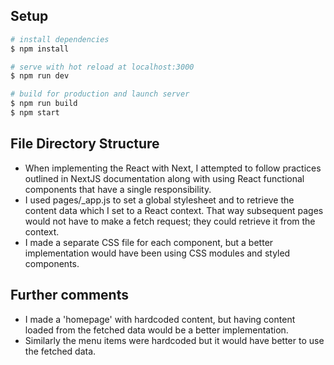 ## Setup
```bash
# install dependencies
$ npm install

# serve with hot reload at localhost:3000
$ npm run dev

# build for production and launch server
$ npm run build
$ npm start

```

## File Directory Structure
- When implementing the React with Next, I attempted to follow practices outlined in NextJS documentation along with using React functional components that have a single responsibility.
- I used pages/_app.js to set a global stylesheet and to retrieve the content data which I set to a React context. That way subsequent pages would not have to make a fetch request; they could retrieve it from the context.
- I made a separate CSS file for each component, but a better implementation would have been using CSS modules and styled components.

## Further comments
- I made a 'homepage' with hardcoded content, but having content loaded from the fetched data would be a better implementation.
- Similarly the menu items were hardcoded but it would have better to use the fetched data.